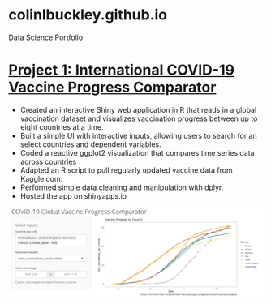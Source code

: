 # colinlbuckley.github.io
Data Science Portfolio

# [Project 1: International COVID-19 Vaccine Progress Comparator](https://github.com/colinlbuckley/vaccine_progress_app)
* Created an interactive Shiny web application in R that reads in a global vaccination dataset and visualizes vaccination progress between up to eight countries at a time.
* Built a simple UI with interactive inputs, allowing users to search for an select countries and dependent variables.
* Coded a reactive ggplot2 visualization that compares time series data across countries
* Adapted an R script to pull regularly updated vaccine data from Kaggle.com.
* Performed simple data cleaning and manipulation with dplyr.
* Hosted the app on shinyapps.io

![](/images/thumbnail.png)
